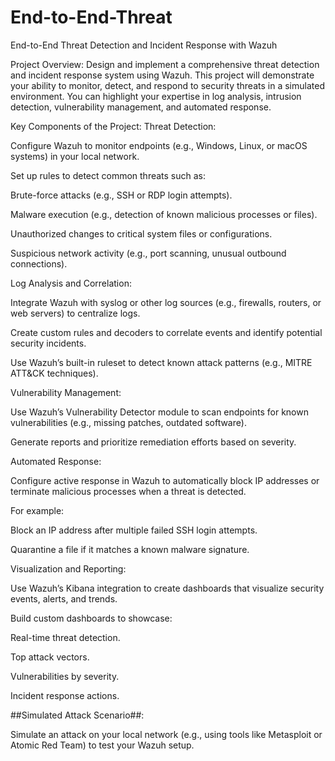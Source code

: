 # End-to-End-Threat
End-to-End Threat Detection and Incident Response with Wazuh

Project Overview:
Design and implement a comprehensive threat detection and incident response system using Wazuh. This project will demonstrate your ability to monitor, detect, and respond to security threats in a simulated environment. You can highlight your expertise in log analysis, intrusion detection, vulnerability management, and automated response.

Key Components of the Project:
Threat Detection:

Configure Wazuh to monitor endpoints (e.g., Windows, Linux, or macOS systems) in your local network.

Set up rules to detect common threats such as:

Brute-force attacks (e.g., SSH or RDP login attempts).

Malware execution (e.g., detection of known malicious processes or files).

Unauthorized changes to critical system files or configurations.

Suspicious network activity (e.g., port scanning, unusual outbound connections).

Log Analysis and Correlation:

Integrate Wazuh with syslog or other log sources (e.g., firewalls, routers, or web servers) to centralize logs.

Create custom rules and decoders to correlate events and identify potential security incidents.

Use Wazuh’s built-in ruleset to detect known attack patterns (e.g., MITRE ATT&CK techniques).

Vulnerability Management:

Use Wazuh’s Vulnerability Detector module to scan endpoints for known vulnerabilities (e.g., missing patches, outdated software).

Generate reports and prioritize remediation efforts based on severity.

Automated Response:

Configure active response in Wazuh to automatically block IP addresses or terminate malicious processes when a threat is detected.

For example:

Block an IP address after multiple failed SSH login attempts.

Quarantine a file if it matches a known malware signature.

Visualization and Reporting:

Use Wazuh’s Kibana integration to create dashboards that visualize security events, alerts, and trends.

Build custom dashboards to showcase:

Real-time threat detection.

Top attack vectors.

Vulnerabilities by severity.

Incident response actions.

##Simulated Attack Scenario##:

Simulate an attack on your local network (e.g., using tools like Metasploit or Atomic Red Team) to test your Wazuh setup.